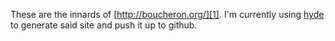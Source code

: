 These are the innards of [http://boucheron.org/][1]. I'm currently using [hyde][] to generate said site and push it up to github.


[1]: http://boucheron.org/
[hyde]: https://github.com/hyde/hyde

